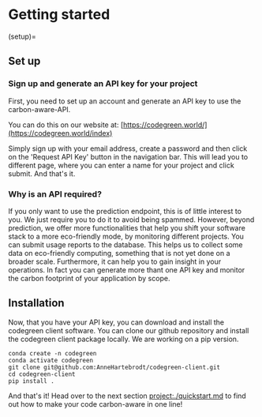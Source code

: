# Getting started

(setup)=
## Set up
### Sign up and generate an API key for your project

First, you need to set up an account and generate an API key to use the carbon-aware-API.

You can do this on our website at: [https://codegreen.world/](https://codegreen.world/index)

Simply sign up with your email address, create a password and then click on the 'Request API Key' button
in the navigation bar. This will lead you to different page, where you can enter a name for your project
and click submit. And that's it.

### Why is an API required?
If you only want to use the prediction endpoint, this is of little interest to you. We just require
you to do it to avoid being spammed. However, beyond prediction, we offer more functionalities 
that help you shift your software stack to a more eco-friendly mode, by monitoring different projects.
You can submit usage reports to the database. This helps us to collect some data on eco-friendly computing,
something that is not yet done on a broader scale. Furthermore, it can help you to gain insight in your
operations. In fact you can generate more thant one API key and monitor the carbon footprint of your application by scope. 

## Installation
Now, that you have your API key, you can download and install the codegreen client software.
You can clone our github repository and install the codegreen client package locally. We are working on a pip version.

```
conda create -n codegreen
conda activate codegreen
git clone git@github.com:AnneHartebrodt/codegreen-client.git
cd codegreen-client
pip install .
```

And that's it! Head over to the next section <project:./quickstart.md> to find out how to make your code carbon-aware in one line!



